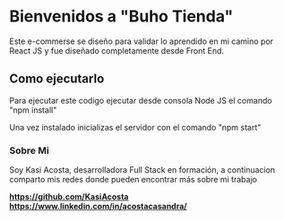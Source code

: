 # Bienvenidos a "Buho Tienda"

Este e-commerse se diseño para validar lo aprendido en mi camino por React JS y fue diseñado completamente desde Front End.

## Como ejecutarlo

Para ejecutar este codigo ejecutar desde consola Node JS el comando "npm install"

Una vez instalado inicializas el servidor con el comando "npm start"

### Sobre Mi

Soy Kasi Acosta, desarrolladora Full Stack en formación, a continuacion comparto mis redes donde pueden encontrar más sobre mi trabajo

**https://github.com/KasiAcosta**
**https://www.linkedin.com/in/acostacasandra/**
